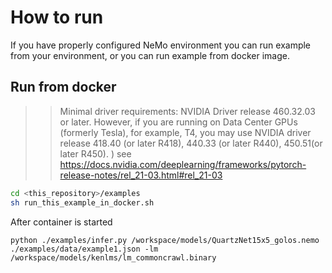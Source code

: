 # How to run

If you have properly configured NeMo environment you can run example from your environment, or you can run example from docker image.

## Run from docker

>> Minimal driver requirements: NVIDIA Driver release 460.32.03 or later. However, if you are running on Data Center GPUs (formerly Tesla), for example, T4, you may use NVIDIA driver release 418.40 (or later R418), 440.33 (or later R440), 450.51(or later R450). ) see https://docs.nvidia.com/deeplearning/frameworks/pytorch-release-notes/rel_21-03.html#rel_21-03

```bash
cd <this_repository>/examples 
sh run_this_example_in_docker.sh 
```

After container is started

```
python ./examples/infer.py /workspace/models/QuartzNet15x5_golos.nemo ./examples/data/example1.json -lm /workspace/models/kenlms/lm_commoncrawl.binary
```